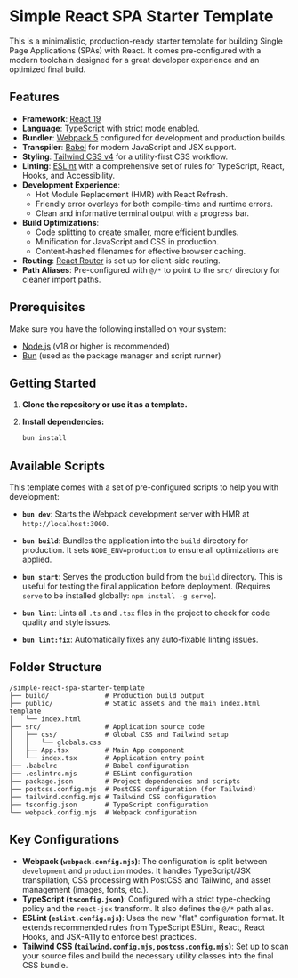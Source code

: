 # Simple React SPA Starter Template

This is a minimalistic, production-ready starter template for building Single Page Applications (SPAs) with React. It comes pre-configured with a modern toolchain designed for a great developer experience and an optimized final build.

## Features

- **Framework**: [React 19](https://react.dev/)
- **Language**: [TypeScript](https://www.typescriptlang.org/) with strict mode enabled.
- **Bundler**: [Webpack 5](https://webpack.js.org/) configured for development and production builds.
- **Transpiler**: [Babel](https://babeljs.io/) for modern JavaScript and JSX support.
- **Styling**: [Tailwind CSS v4](https://tailwindcss.com/) for a utility-first CSS workflow.
- **Linting**: [ESLint](https://eslint.org/) with a comprehensive set of rules for TypeScript, React, Hooks, and Accessibility.
- **Development Experience**:
  - Hot Module Replacement (HMR) with React Refresh.
  - Friendly error overlays for both compile-time and runtime errors.
  - Clean and informative terminal output with a progress bar.
- **Build Optimizations**:
  - Code splitting to create smaller, more efficient bundles.
  - Minification for JavaScript and CSS in production.
  - Content-hashed filenames for effective browser caching.
- **Routing**: [React Router](https://reactrouter.com/) is set up for client-side routing.
- **Path Aliases**: Pre-configured with `@/*` to point to the `src/` directory for cleaner import paths.

## Prerequisites

Make sure you have the following installed on your system:

- [Node.js](https://nodejs.org/) (v18 or higher is recommended)
- [Bun](https://bun.sh/) (used as the package manager and script runner)

## Getting Started

1.  **Clone the repository or use it as a template.**

2.  **Install dependencies:**

    ```bash
    bun install
    ```

## Available Scripts

This template comes with a set of pre-configured scripts to help you with development:

- **`bun dev`**: Starts the Webpack development server with HMR at `http://localhost:3000`.

- **`bun build`**: Bundles the application into the `build` directory for production. It sets `NODE_ENV=production` to ensure all optimizations are applied.

- **`bun start`**: Serves the production build from the `build` directory. This is useful for testing the final application before deployment. (Requires `serve` to be installed globally: `npm install -g serve`).

- **`bun lint`**: Lints all `.ts` and `.tsx` files in the project to check for code quality and style issues.

- **`bun lint:fix`**: Automatically fixes any auto-fixable linting issues.

## Folder Structure

```
/simple-react-spa-starter-template
├── build/              # Production build output
├── public/             # Static assets and the main index.html template
│   └── index.html
├── src/                # Application source code
│   ├── css/            # Global CSS and Tailwind setup
│   │   └── globals.css
│   ├── App.tsx         # Main App component
│   └── index.tsx       # Application entry point
├── .babelrc            # Babel configuration
├── .eslintrc.mjs       # ESLint configuration
├── package.json        # Project dependencies and scripts
├── postcss.config.mjs  # PostCSS configuration (for Tailwind)
├── tailwind.config.mjs # Tailwind CSS configuration
├── tsconfig.json       # TypeScript configuration
└── webpack.config.mjs  # Webpack configuration
```

## Key Configurations

- **Webpack (`webpack.config.mjs`)**: The configuration is split between `development` and `production` modes. It handles TypeScript/JSX transpilation, CSS processing with PostCSS and Tailwind, and asset management (images, fonts, etc.).
- **TypeScript (`tsconfig.json`)**: Configured with a strict type-checking policy and the `react-jsx` transform. It also defines the `@/*` path alias.
- **ESLint (`eslint.config.mjs`)**: Uses the new "flat" configuration format. It extends recommended rules from TypeScript ESLint, React, React Hooks, and JSX-A11y to enforce best practices.
- **Tailwind CSS (`tailwind.config.mjs`, `postcss.config.mjs`)**: Set up to scan your source files and build the necessary utility classes into the final CSS bundle.
